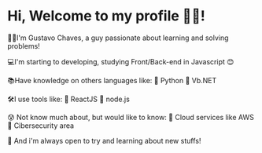 # Hi, Welcome to my profile 👋😆!

🧑🏻I'm Gustavo Chaves, a guy passionate about learning and solving problems!

💻I'm starting to developing, studying Front/Back-end in Javascript 😊

📚Have knowledge on others languages like:  🔸 Python    🔸 Vb.NET 

🛠I use tools like:  🔸 ReactJS    🔸 node.js 

😰 Not know much about, but would like to know:  🔸 Cloud services like AWS    🔸 Cibersecurity area

📍 And i'm always open to try and learning about new stuffs!
